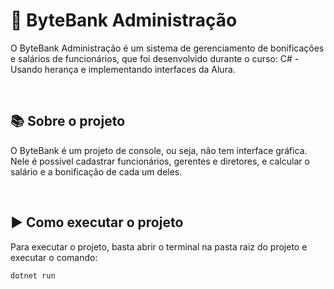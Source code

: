 # 🏦 ByteBank Administração

O ByteBank Administração é um sistema de gerenciamento de bonificações e salários de funcionários, que foi desenvolvido durante o curso: C# - Usando herança e implementando interfaces da Alura.

</br>

## 📚 Sobre o projeto

O ByteBank é um projeto de console, ou seja, não tem interface gráfica. Nele é possível cadastrar funcionários, gerentes e diretores, e calcular o salário e a bonificação de cada um deles.

</br>

## ▶ Como executar o projeto

Para executar o projeto, basta abrir o terminal na pasta raiz do projeto e executar o comando:

```bash
dotnet run
```
